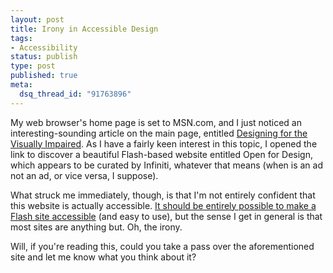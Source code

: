 ```yaml
--- 
layout: post
title: Irony in Accessible Design
tags: 
- Accessibility
status: publish
type: post
published: true
meta: 
  dsq_thread_id: "91763896"
---
```

My web browser's home page is set to MSN.com, and I just noticed an interesting-sounding article on the main page, entitled <a href="http://openfordesign.msn.com/default.aspx?id=2tech1_alexrich&GT1=8836">Designing for the Visually Impaired</a>. As I have a fairly keen interest in this topic, I opened the link to discover a beautiful Flash-based website entitled Open for Design, which appears to be curated by Infiniti, whatever that means (when is an ad not an ad, or vice versa, I suppose).

  What struck me immediately, though, is that I'm not entirely confident that this website is actually accessible. <a href="http://www.adobe.com/accessibility/">It should be entirely possible to make a Flash site accessible</a> (and easy to use), but the sense I get in general is that most sites are anything but. Oh, the irony.

  Will, if you're reading this, could you take a pass over the aforementioned site and let me know what you think about it?
